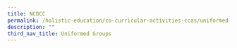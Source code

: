 ```yaml
---
title: NCDCC
permalink: /holistic-education/co-curricular-activities-ccas/uniformed-groups/ncdcc
description: ""
third_nav_title: Uniformed Groups
---
```


